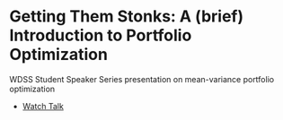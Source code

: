 # Getting Them Stonks: A (brief) Introduction to Portfolio Optimization
WDSS Student Speaker Series presentation on mean-variance portfolio optimization
- [Watch Talk](https://www.youtube.com/watch?v=i9lgOQktWXM)
